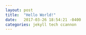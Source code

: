 ```yaml
---
layout: post
title:  "Hello World!"
date:   2017-03-26 18:54:21 -0400
categories: jekyll tech ccannon
---
```

